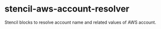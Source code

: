 # stencil-aws-account-resolver

Stencil blocks to resolve account name and related values of AWS account.
